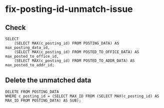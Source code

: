 # fix-posting-id-unmatch-issue

## Check 

```
SELECT 
    (SELECT MAX(c_posting_id) FROM POSTING_DATA) AS max_posting_data_id,
    (SELECT MAX(c_posting_id) FROM POSTED_TO_OFFICE_DATA) AS max_posted_to_office_id,
    (SELECT MAX(c_posting_id) FROM POSTED_TO_ADDR_DATA) AS max_posted_to_addr_id;
```

## Delete the unmatched data

```
DELETE FROM POSTING_DATA
WHERE c_posting_id = (SELECT MAX_ID FROM (SELECT MAX(c_posting_id) AS MAX_ID FROM POSTING_DATA) AS SUB);
```
